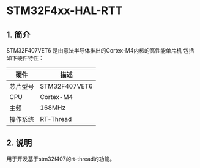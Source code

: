 # STM32F4xx-HAL-RTT

## 1. 简介

STM32F407VET6 是由意法半导体推出的Cortex-M4内核的高性能单片机
包括如下硬件特性：

| 硬件 | 描述 |
| -- | -- |
|芯片型号| STM32F407VET6 |
|CPU| Cortex-M4 |
|主频| 168MHz |
|操作系统| RT-Thread |

## 2. 说明

用于开发基于stm32f407的rt-thread的功能。